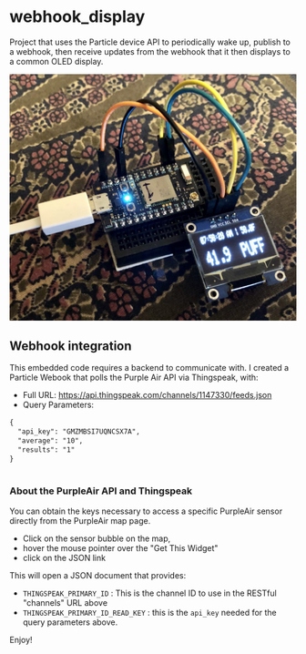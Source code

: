 # webhook_display

Project that uses the Particle device API to periodically 
wake up, publish to a webhook, then receive updates from 
the webhook that it then displays to a common OLED display.

![Overview Image](/overview.jpg)

## Webhook integration

This embedded code requires a backend to communicate with.
I created a Particle Webook that polls the 
Purple Air API via Thingspeak, with:

- Full URL: https://api.thingspeak.com/channels/1147330/feeds.json
- Query Parameters:
```
{
  "api_key": "GMZMBSI7UQNCSX7A",
  "average": "10",
  "results": "1"
}
          
```
### About the PurpleAir API and Thingspeak

You can obtain the keys necessary to access a specific 
PurpleAir sensor directly from the PurpleAir map page.
- Click on the sensor bubble on the map, 
- hover the mouse pointer over the "Get This Widget"
- click on the JSON link

This will open a JSON document that provides:
- `THINGSPEAK_PRIMARY_ID` : This is the channel ID to use in the RESTful "channels" URL above
- `THINGSPEAK_PRIMARY_ID_READ_KEY` : this is the `api_key` needed for the query parameters above.

Enjoy!

